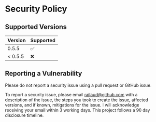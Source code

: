 # Security Policy

## Supported Versions

| Version | Supported          |
| ------- | ------------------ |
| 0.5.5   | :white_check_mark: |
| < 0.5.5   | :x:                |

## Reporting a Vulnerability

Please do not report a security issue using a pull request or GitHub issue.

To report a security issue, please email rajlaud@github.com with a description of the issue, the steps you took to create the issue, affected versions, and if known, mitigations for the issue.
I will acknowledge receiving your email within 3 working days. This project follows a 90 day disclosure timeline.
